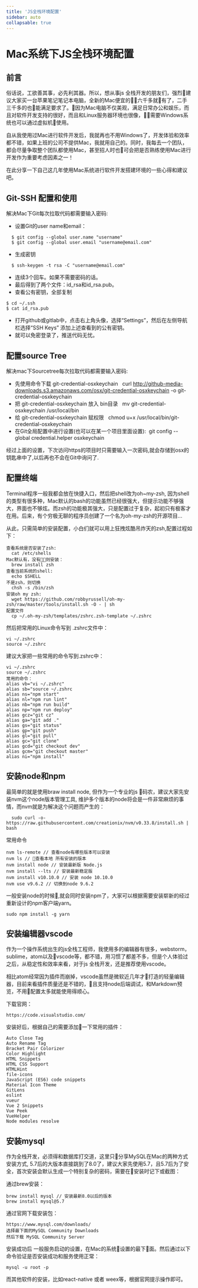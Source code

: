 ```yaml
---
title: 'JS全栈环境配置'
sidebar: auto
collapsable: true
---
```

# Mac系统下JS全栈环境配置

## 前言
俗话说，工欲善其事，必先利其器。所以，想从事js 全栈开发的朋友们，强烈建议大家买一台苹果笔记笔记本电脑，全新的Mac便宜的六千多就有了，二手三千多的也能满足要求了。因为Mac电脑不仅美观，满足日常办公和娱乐，而且对软件开发支持的很好，而且和Linux服务器环境也很像，需要Windows系统也可以通过虚拟机使用。

自从我使用过Mac进行软件开发后，我就再也不用Windows了，开发体验和效率都不错，如果上班的公司不提供Mac，我就用自己的。同时，我每去一个团队，都会尽量争取整个团队都使用Mac，甚至招人时也可会把是否熟练使用Mac进行开发作为重要考虑因素之一！

在此分享一下自己这几年使用Mac系统进行软件开发搭建环境的一些心得和建议吧。

## Git-SSH 配置和使用
解决Mac下Git每次拉取代码都需要输入密码:
- 设置Git的user name和email：
```
  $ git config --global user.name "username"
  $ git config --global user.email "username@email.com"
```
- 生成密钥
```
  $ ssh-keygen -t rsa -C "username@email.com"
```
- 连续3个回车。如果不需要密码的话。
- 最后得到了两个文件：id_rsa和id_rsa.pub。
- 查看公有密钥，全部复制
```
$ cd ~/.ssh 
$ cat id_rsa.pub
```
- 打开github或gitlab中，点击右上角头像，选择“Settings”，然后在左侧导航栏选择“SSH Keys” 添加上述查看到的公有密钥。
- 就可以免密登录了，推送代码无忧。


## 配置source Tree
解决mac下Sourcetree每次拉取代码都需要输入密码:
- 先使用命令下载 git-credential-osxkeychain 
 curl http://github-media-downloads.s3.amazonaws.com/osx/git-credential-osxkeychain -o git-credential-osxkeychain
- 把 git-credential-osxkeychain 放入 bin目录  
mv git-credential-osxkeychain /usr/local/bin
- 给 git-credential-osxkeychain 赋权限  
chmod u+x /usr/local/bin/git-credential-osxkeychain
- 在Git全局配置中进行设置(也可以在某一个项目里面设置):  
git config --global credential.helper osxkeychain

经过上面的设置，下次访问https的项目时只需要输入一次密码,就会存储到osx的钥匙串中了,以后再也不会在Git中询问了.


## 配置终端
Terminal程序一般我都会放在快捷入口，然后把shell改为oh~my-zsh, 因为shell的类型有很多种，Mac默认的bash的功能虽然已经很强大，但提示功能不够强大，界面也不够炫。而zsh的功能极其强大，只是配置过于复杂，起初只有极客才在用。后来，有个穷极无聊的程序员创建了一个名为oh-my-zsh的开源项目...

从此，只需简单的安装配置，小白们就可以用上狂拽炫酷吊炸天的zsh,配置过程如下：

```
查看系统是否安装了zsh:
  cat /etc/shells 
Mac默认有，没有则安装：
  brew install zsh
查看当前系统的shell:
  echo $SHELL
不是zsh，则切换
  chsh -s /bin/zsh
安装oh my zsh:
  wget https://github.com/robbyrussell/oh-my-zsh/raw/master/tools/install.sh -O - | sh
配置文件
  cp ~/.oh-my-zsh/templates/zshrc.zsh-template ~/.zshrc
```

   然后把常用的Linux命令写到 .zshrc文件中：
```
vi ~/.zshrc
source ~/.zshrc
```
  建议大家把一些常用的命令写到.zshrc中：
```
vi ~/.zshrc
source ~/.zshrc
常用的命令：
alias vb="vi ~/.zshrc"
alias sb="source ~/.zshrc
alias ns="npm start"
alias nl="npm run lint"
alias nb="npm run build"
alias np="npm run deploy"
alias gcz="git cz"
alias ga="git add ."
alias gs="git status"
alias gp="git push"
alias gl="git pull"
alias gc="git clone"
alias gcd="git checkout dev"
alias gcm="git checkout master"
alias ni="npm install"
```

## 安装node和npm
最简单的就是使用braw install node, 但作为一个专业的js 码农，建议大家先安装nvm这个node版本管理工具, 维护多个版本的node将会是一件非常麻烦的事情，而nvm就是为解决这个问题而产生的：
```
  sudo curl -o- https://raw.githubusercontent.com/creationix/nvm/v0.33.8/install.sh | bash
```
常用命令
```
nvm ls-remote // 查看node有哪些版本可以安装
nvm ls // 查看本地 所有安装的版本
nvm install node // 安装最新版 Node.js
nvm install --lts // 安装最新稳定版
nvm install v10.10.0 // 安装 node 10.10.0
nvm use v9.6.2 // 切换到node 9.6.2
```
一般安装node的时候,就会同时安装npm了，大家可以根据需要安装崭新的经过重新设计的npm客户端yarn。
```
sudo npm install -g yarn
```

## 安装编辑器vscode 
作为一个操作系统出生的js全栈工程师，我使用多的编辑器有很多，webstorm，sublime，atom以及vscode等，都不错，用习惯了都差不多，但是个人体验过之后，从稳定性和效率来看，对于js 全栈开发，还是推荐使用vscode。

相比atom经常因为插件而崩掉，vscode虽然是微软近几年才打造的轻量编辑器，目前来看插件质量还是不错的，且支持node后端调试，和Markdown预览，不用配置太多就能使用得顺心。

下载官网：
```
https://code.visualstudio.com/
```
安装好后，根据自己的需要添加一下常用的插件：
```
Auto Close Tag
Auto Rename Tag
Bracket Pair Colorizer
Color Highlight
HTML Snippets
HTML CSS Support
HTMLHint
file-icons
JavaScript (ES6) code snippets
Material Icon Theme
GitLens 
eslint
vueur
Vue 2 Snippets
Vue Peek
VueHelper
Node modules resolve
```

## 安装mysql
作为全栈开发，必须得和数据库打交道，这里只分享MySQL在Mac的两种方式安装方式, 5.7后的大版本直接跳到了8.0了，建议大家先使用5.7，且5.7后为了安全，首次安装会默认生成一个特别复杂的密码，需要在安装时记下或截图：

通过brew安装：
```
brew install mysql // 安装最新8.0以后的版本
brew install mysql@5.7 
```
通过官网下载安装包：
```
https://www.mysql.com/downloads/
选择最下面的MySQL Community Downloads
然后下载 MySQL Community Server
```

安装成功后 一般服务启动的设置，在Mac的系统设置的最下面。然后通过以下命令验证是否安装成功和服务使用正常：
```
mysql -u root -p
```

而其他软件的安装，比如react-native 或者 weex等，根据官网提示操作即可。
